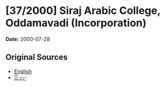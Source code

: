 # [37/2000] Siraj Arabic College, Oddamavadi (Incorporation)

**Date:** 2000-07-28

## Original Sources

- [English](https://documents.gov.lk/view/acts/2000/7/37-2000_E.pdf)
- [සිංහල](https://documents.gov.lk/view/acts/2000/7/37-2000_S.pdf)
